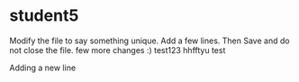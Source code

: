 # student5
Modify the file to say something unique.
Add a few lines.
Then Save and do not close the file.
few more changes :)
test123
hhfftyu test

Adding a new line <ae>